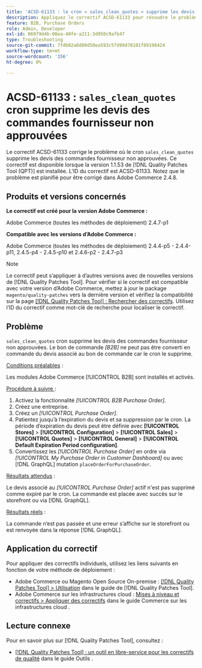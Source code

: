 ```yaml
---
title: 'ACSD-61133 : le cron « sales_clean_quotes » supprime les devis des commandes fournisseur non approuvées'
description: Appliquez le correctif ACSD-61133 pour résoudre le problème d’Adobe Commerce où « sales_clean_quotes » cron supprime les devis des commandes fournisseur non approuvées.
feature: B2B, Purchase Orders
role: Admin, Developer
exl-id: 06979d4b-08ea-40fe-a211-3d950c9afb47
type: Troubleshooting
source-git-commit: 7fdb02a6d89d50ea593c5fd99d78101f89198424
workflow-type: tm+mt
source-wordcount: '356'
ht-degree: 0%

---
```


# ACSD-61133 : `sales_clean_quotes` cron supprime les devis des commandes fournisseur non approuvées

Le correctif ACSD-61133 corrige le problème où le cron `sales_clean_quotes` supprime les devis des commandes fournisseur non approuvées. Ce correctif est disponible lorsque la version 1.1.53 de [!DNL Quality Patches Tool (QPT)] est installée. L’ID du correctif est ACSD-61133. Notez que le problème est planifié pour être corrigé dans Adobe Commerce 2.4.8.

## Produits et versions concernés

**Le correctif est créé pour la version Adobe Commerce :**

Adobe Commerce (toutes les méthodes de déploiement) 2.4.7-p1

**Compatible avec les versions d’Adobe Commerce :**

Adobe Commerce (toutes les méthodes de déploiement) 2.4.4-p5 - 2.4.4-p11, 2.4.5-p4 - 2.4.5-p10 et 2.4.6-p2 - 2.4.7-p3

>[!NOTE]
>
>Le correctif peut s’appliquer à d’autres versions avec de nouvelles versions de [!DNL Quality Patches Tool]. Pour vérifier si le correctif est compatible avec votre version d’Adobe Commerce, mettez à jour le package `magento/quality-patches` vers la dernière version et vérifiez la compatibilité sur la page [[!DNL Quality Patches Tool] : Rechercher des correctifs](https://experienceleague.adobe.com/tools/commerce-quality-patches/index.html). Utilisez l’ID du correctif comme mot-clé de recherche pour localiser le correctif.

## Problème

`sales_clean_quotes` cron supprime les devis des commandes fournisseur non approuvées. Le bon de commande *[B2B]* ne peut pas être converti en commande du devis associé au bon de commande car le cron le supprime.

<u>Conditions préalables</u> :

Les modules Adobe Commerce [!UICONTROL B2B] sont installés et activés.

<u>Procédure à suivre </u> :

1. Activez la fonctionnalité *[!UICONTROL B2B Purchase Order]*.
1. Créez une entreprise.
1. Créez un *[!UICONTROL Purchase Order]*.
1. Patientez jusqu’à l’expiration du devis et sa suppression par le cron. La période d’expiration du devis peut être définie avec **[!UICONTROL Stores]** > **[!UICONTROL Configuration]** > **[!UICONTROL Sales]** > **[!UICONTROL Quotes]** > **[!UICONTROL General]** > **[!UICONTROL Default Expiration Period configuration]**.
1. Convertissez les *[!UICONTROL Purchase Order]* en ordre via *[!UICONTROL My Purchase Order in Customer Dashboard]* ou avec [!DNL GraphQL] mutation `placeOrderForPurchaseOrder`.

<u>Résultats attendus</u> :

Le devis associé au *[!UICONTROL Purchase Order]* actif n&#39;est pas supprimé comme expiré par le cron. La commande est placée avec succès sur le storefront ou via [!DNL GraphQL].

<u>Résultats réels</u> :

La commande n’est pas passée et une erreur s’affiche sur le storefront ou est renvoyée dans la réponse [!DNL GraphQL].

## Application du correctif

Pour appliquer des correctifs individuels, utilisez les liens suivants en fonction de votre méthode de déploiement :

* Adobe Commerce ou Magento Open Source On-premise : [[!DNL Quality Patches Tool] > Utilisation](/help/tools/quality-patches-tool/usage.md) dans le guide de [!DNL Quality Patches Tool].
* Adobe Commerce sur les infrastructures cloud : [Mises à niveau et correctifs > Appliquer des correctifs](https://experienceleague.adobe.com/docs/commerce-cloud-service/user-guide/develop/upgrade/apply-patches.html) dans le guide Commerce sur les infrastructures cloud .

## Lecture connexe

Pour en savoir plus sur [!DNL Quality Patches Tool], consultez :

* [[!DNL Quality Patches Tool] : un outil en libre-service pour les correctifs de qualité](/help/tools/quality-patches-tool/quality-patches-tool-to-self-serve-quality-patches.md) dans le guide Outils .
